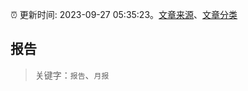 :alarm_clock: 更新时间: 2023-09-27 05:35:23。[文章来源](/README.md)、[文章分类](/TAGS.md)

## 报告


> 关键字：`报告`、`月报`



